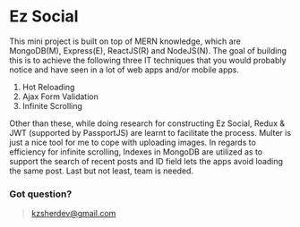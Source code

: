 # Ez Social
This mini project is built on top of MERN knowledge, which are MongoDB(M), Express(E), ReactJS(R) and NodeJS(N). The goal of building this is to achieve the following three IT techniques that you would probably notice and have seen in a lot of web apps and/or mobile apps. 

1. Hot Reloading
2. Ajax Form Validation
3. Infinite Scrolling

Other than these, while doing research for constructing Ez Social, Redux & JWT (supported by PassportJS) are learnt to facilitate the process. Multer is just a nice tool for me to cope with uploading images. In regards to efficiency for infinite scrolling, Indexes in MongoDB are utilized as to support the search of recent posts and ID field lets the apps avoid loading the same post. Last but not least, team is needed.

### Got question?
> kzsherdev@gmail.com
